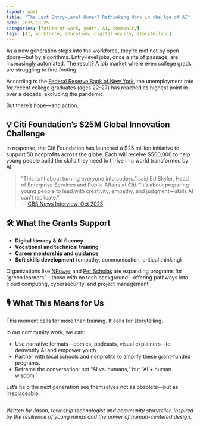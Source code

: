 ```yaml
---
layout: post
title: "The Last Entry-Level Human? Rethinking Work in the Age of AI"
date: 2025-10-25
categories: [future-of-work, youth, AI, community]
tags: [AI, workforce, education, digital equity, storytelling]
---
```


As a new generation steps into the workforce, they’re met not by open doors—but by algorithms. Entry-level jobs, once a rite of passage, are increasingly automated. The result? A job market where even college grads are struggling to find footing.

According to the [Federal Reserve Bank of New York](https://www.newyorkfed.org/research/college-labor-market/college-labor-market_wages.html), the unemployment rate for recent college graduates (ages 22–27) has reached its highest point in over a decade, excluding the pandemic.

But there’s hope—and action.

## 💡 Citi Foundation’s $25M Global Innovation Challenge

In response, the Citi Foundation has launched a $25 million initiative to support 50 nonprofits across the globe. Each will receive $500,000 to help young people build the skills they need to thrive in a world transformed by AI.

> “This isn’t about turning everyone into coders,” said Ed Skyler, Head of Enterprise Services and Public Affairs at Citi. “It’s about preparing young people to lead with creativity, empathy, and judgment—skills AI can’t replicate.”  
> — [CBS News Interview, Oct 2025](https://www.cbsnews.com/video/ai-taking-entry-level-jobs-citi-initiative-ed-skyler/)

## 🛠️ What the Grants Support

- **Digital literacy & AI fluency**
- **Vocational and technical training**
- **Career mentorship and guidance**
- **Soft skills development** (empathy, communication, critical thinking)

Organizations like [NPower](https://www.npower.org/) and [Per Scholas](https://perscholas.org/) are expanding programs for “green learners”—those with no tech background—offering pathways into cloud computing, cybersecurity, and project management.

## 🎙️ What This Means for Us

This moment calls for more than training. It calls for storytelling.

In our community work, we can:
- Use narrative formats—comics, podcasts, visual explainers—to demystify AI and empower youth.
- Partner with local schools and nonprofits to amplify these grant-funded programs.
- Reframe the conversation: not “AI vs. humans,” but “AI + human wisdom.”

Let’s help the next generation see themselves not as obsolete—but as irreplaceable.

---

*Written by Jason, township technologist and community storyteller. Inspired by the resilience of young minds and the power of human-centered design.*